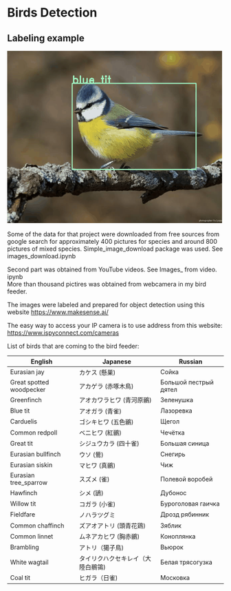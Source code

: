 # Birds Detection

## Labeling example

![Labeling example](/images/birds_labels.gif?raw=true)


Some of the data for that project were downloaded from free sources from google search for approximately 400 pictures for species and around
800 pictures of mixed species. Simple_image_download package was used. See images_download.ipynb

Second part was obtained from YouTube videos. See Images_ from video. ipynb   
More than thousand pictires was obtained from webcamera in my bird feeder.  

The images were labeled and prepared for object detection using this website https://www.makesense.ai/

The easy way to access your IP camera is to use address from this website:  https://www.ispyconnect.com/cameras


List of birds that are coming to the bird feeder:

|English                 |Japanese         |Russian              |
|------------------------|-----------------|---------------------|
|Eurasian jay            |カケス (懸巣)         |Сойка                |
|Great spotted woodpecker|アカゲラ (赤啄木鳥)      |Большой пестрый дятел|
|Greenfinch              |アオカワラヒワ (青河原鶸)   |Зеленушка            |
|Blue tit                |アオガラ (青雀)        |Лазоревка            |
|Carduelis               |ゴシキヒワ (五色鶸)      |Щегол                |
|Common redpoll          |ベニヒワ (紅鶸)        |Чечётка              |
|Great tit               |シジュウカラ (四十雀)     |Большая синица       |
|Eurasian bullfinch      |ウソ (鷽)           |Снегирь              |
|Eurasian siskin         |マヒワ (真鶸)         |Чиж                  |
|Eurasian tree_sparrow   |スズメ (雀)          |Полевой воробей      |
|Hawfinch                |シメ (鴲)           |Дубонос              |
|Willow tit              |コガラ (小雀)         |Буроголовая гаичка   |
|Fieldfare               |ノハラツグミ           |Дрозд рябинник       |
|Common chaffinch        |ズアオアトリ (頭青花鶏)    |Зяблик               |
|Common linnet           |ムネアカヒワ (胸赤鶸)     |Коноплянка           |
|Brambling               |アトリ（獦子鳥)         |Вьюрок               |
|White wagtail           |タイリクハクセキレイ（大陸白鶺鴒)|Белая трясогузка     |
|Coal tit                |ヒガラ（日雀)          |Московка             |

